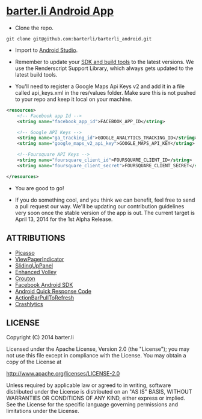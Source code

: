 [barter.li Android App][1]
=====================

- Clone the repo. 

```
git clone git@github.com:barterli/barterli_android.git
```

- Import to [Android Studio][2].

- Remember to update your [SDK and build tools][3] to the latest versions. We use the Renderscript Support Library, which always gets updated to the latest build tools.

- You'll need to register a Google Maps Api Keys v2 and add it in a file called api_keys.xml in the res/values folder. Make sure this is not pushed to your repo and keep it local on your machine.

```xml
<resources>
    <!-- Facebook app Id -->
    <string name="facebook_app_id">FACEBOOK_APP_ID</string>

    <!-- Google API Keys -->
    <string name="ga_tracking_id">GOOGLE_ANALYTICS_TRACKING_ID</string>
    <string name="google_maps_v2_api_key">GOOGLE_MAPS_API_KEY</string>

    <!--Foursquare API Keys -->
    <string name="foursquare_client_id">FOURSQUARE_CLIENT_ID</string>
    <string name="foursquare_client_secret">FOURSQUARE_CLIENT_SECRET</string>

</resources>
```

- You are good to go!

- If you do something cool, and you think we can benefit, feel free to send a pull request our way. We'll be updating our contribution guidelines very soon once the stable version of the app is out. The current target is April 13, 2014 for the 1st Alpha Release.

ATTRIBUTIONS
------------
- [Picasso][l1]
- [ViewPagerIndicator][l2]
- [SlidingUpPanel][l3]
- [Enhanced Volley][l4]
- [Crouton][l5]
- [Facebook Android SDK][l6]
- [Android Quick Response Code][l7]
- [ActionBarPullToRefresh][l8]
- [Crashlytics][l9]

[l1]: https://github.com/square/picasso
[l2]: https://github.com/JakeWharton/Android-ViewPagerIndicator
[l3]: https://github.com/umano/AndroidSlidingUpPanel
[l4]: https://github.com/vinaysshenoy/enhanced-volley
[l5]: https://github.com/keyboardsurfer/Crouton
[l6]: https://github.com/facebook/facebook-android-sdk
[l7]: https://github.com/phishman3579/android-quick-response-code
[l8]: https://github.com/chrisbanes/ActionBar-PullToRefresh
[l9]: https://www.crashlytics.com/

## LICENSE

Copyright (C) 2014 barter.li

Licensed under the Apache License, Version 2.0 (the "License");
you may not use this file except in compliance with the License.
You may obtain a copy of the License at

http://www.apache.org/licenses/LICENSE-2.0

Unless required by applicable law or agreed to in writing, software
distributed under the License is distributed on an "AS IS" BASIS,
WITHOUT WARRANTIES OR CONDITIONS OF ANY KIND, either express or implied.
See the License for the specific language governing permissions and
limitations under the License.

[1]: https://play.google.com/store/apps/details?id=li.barter
[2]: https://developer.android.com/sdk/installing/studio.html
[3]: https://developer.android.com/tools/sdk/tools-notes.html
